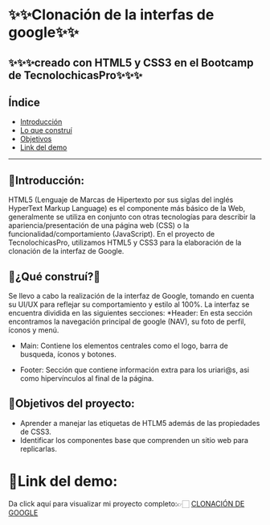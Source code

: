 #  ✨✨Clonación de la interfas de google✨✨
## ✨✨✨creado con HTML5 y CSS3 en el Bootcamp de TecnolochicasPro✨✨✨

## Índice
* [Introducción]()
* [Lo que construí]()
* [Objetivos]()
* [Link del demo]()

***

## 📃Introducción:
HTML5 (Lenguaje de Marcas de Hipertexto por sus siglas del inglés HyperText Markup Language) es el componente más básico de la Web, generalmente se utiliza en conjunto con otras tecnologías para describir la apariencia/presentación de una página web (CSS) o la funcionalidad/comportamiento (JavaScript).
En el proyecto de TecnolochicasPro, utilizamos HTML5 y CSS3 para la elaboración de la clonación de la interfaz de Google.

## 🧱¿Qué construí?🧱
Se llevo a cabo la realización de la interfaz de Google, tomando en cuenta su UI/UX para reflejar su comportamiento y estilo al 100%. La interfaz se encuentra dividida en las siguientes secciones:
*Header: En esta sección encontramos la navegación principal de google (NAV), su foto de perfil, íconos y menú.

* Main: Contiene los elementos centrales como el logo, barra de busqueda, íconos y botones.

* Footer: Sección que contiene información extra para los uriari@s, asi como hipervínculos al final de la página.

## 📌Objetivos del proyecto:
* Aprender a manejar las etiquetas de HTLM5 además de las propiedades de CSS3.
* Identificar los componentes base que comprenden un sitio web para replicarlas.

# 📎Link del demo:
Da click aquí para visualizar mi proyecto completo:👉🏻
[CLONACIÓN DE GOOGLE](https://sarmik-23.github.io/Google-clone/)
